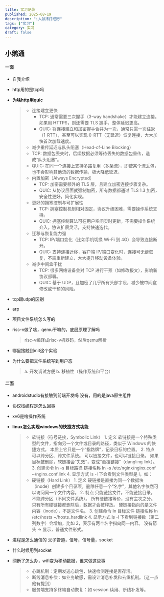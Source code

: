 ```yaml
---
title: 实习记录
published: 2025-08-19
description: "i人被拷打经历"
tags: ["实习"]
category: 实习
draft: false
---
```


## 小鹅通
#### 一面
- 自我介绍
- http用的是tcp吗
- **为啥http用quic**
    >- 连接建立更快
    >   -	TCP: 通常需要三次握手（3-way handshake）才能建立连接。如果用 HTTPS，则还需要 TLS 握手，整体延迟更高。
    >   -	QUIC: 将连接建立和加密握手合并为一次，通常只需一次往返（1-RTT），甚至可以实现 0-RTT（无延迟）恢复连接，大大加快首次加载速度。
    >-  减少重传延迟与队头阻塞（Head-of-Line Blocking）
    >   -	TCP: 数据包丢失时，后续数据必须等待丢失的数据包重传，造成“队头阻塞”。
    >   -	QUIC: 在同一个连接上支持多路复用（多条流），即使某个流丢包，也不会影响其他流的数据传输，极大降低延迟。
    >- 内置加密（Always Encrypted）
     >   -	TCP: 加密需要额外的 TLS 层，且建立加密连接步骤复杂。
    >   -	QUIC: 从协议层面就强制加密，所有数据都通过 TLS 1.3 加密，安全性更好，简化实现。
    >- 更好的拥塞控制与可扩展性
    >   -	TCP: 拥塞控制机制相对固定，协议升级困难，需要操作系统支持。
    >   -	QUIC: 拥塞控制算法可在用户空间实时更新，不需要操作系统介入，协议扩展灵活，支持快速迭代。
    >- 迁移与恢复能力强
    >   -	TCP: IP/端口变化（比如手机切换 Wi-Fi 到 4G）会导致连接断开。
    >   -	QUIC: 支持连接迁移，客户端 IP/端口变化时，连接可无缝恢复，不需重新建立，大大提升移动设备体验。
    >- 减少中间盒干扰
    >   -	TCP: 很多网络设备会对 TCP 进行干预（如修改报文），影响新协议部署。
    >   -	QUIC: 基于 UDP，且加密了几乎所有头部字段，减少被中间盒修改或干预的风险。

- tcp跟udp的区别
- arp
- 项目文件系统怎么写的
- risc-v做了啥，qemu干嘛的，底层原理了解吗
    > risc-v编译成risc-v机器码，然后qemu解析
- 哪里接触到mit这个实验
-  为什么要把文件系统写到用户态
    > a. 开发调试方便  b. 移植性（操作系统和平台）

#### 二面
- androidstudio有接触到前端开发吗
没有，用的是java原生组件

- 协议栈编程是怎么回事

- xv6是啥操作系统

- **linux怎么实现windows的快捷方式功能**
    >- 软链接（符号链接，Symbolic Link）
      1. 定义
      软链接是一个特殊类型的文件，指向另一个文件或目录的路径，类似于 Windows 的快捷方式。
      本质上它只是一个“指路牌”，记录目标的位置。
      2. 特点
      可以跨分区、跨文件系统。
      可以链接文件，也可以链接目录。
      如果目标被删除，软链接会“失效”，变成“悬挂链接”（dangling link）。
      3. 创建命令
      ln -s 目标路径 链接名称
      ln -s /etc/nginx/nginx.conf ~/nginx.conf.link
      4. 显示方式
      ls -l 下会看到文件类型是 l，如：
    >- 硬链接（Hard Link）
      1. 定义
      硬链接是直接为同一个数据块（inode）创建多个目录项。删除任意一个“名字”，其他名字依然可以访问同一个文件内容。
      2. 特点
      只能链接文件，不能链接目录。
      不能跨分区（不同文件系统）。
      所有硬链接等价，没有主次之分。
      只有所有硬链接都删除后，数据才会被释放。
      硬链接指向的是文件内容（inode），不是文件名。
      3. 创建命令
      ln 目标文件 链接名称
      ln /etc/hosts ~/hosts_hardlink
      4. 显示方式
      ls -l 下看到链接数（第二列数字）会增加，比如 2，表示有两个名字指向同一内容。
      没有箭头 -> 显示，普通文件形式。

- 进程是怎么通信的
父子管道，信号，信号量，socket

- 什么时候用到socket

- 网断了怎么办，wifi变为移动数据，谁来做这些事
    > - 心跳机制：定期发送心跳包，快速检测连接是否存活。
    > - 断线消息补偿：如业务敏感，需设计消息补发和去重机制。（这一点他有提到）
    > - 服务端支持多终端自动恢复：如 session 续用、断线补发等。

